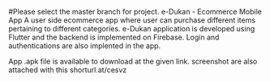 #Please select the master branch for project.
e-Dukan - Ecommerce Mobile App
A user side ecommerce app where user can purchase different items pertaining to different categories.
e-Dukan application is developed using Flutter and the backend is implemented on Firebase. Login and authentications are also implented in the app.

App .apk file is available to download at the given link. screenshot are also attached with this
shorturl.at/cesvz

